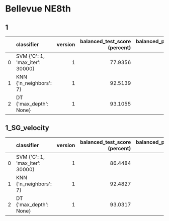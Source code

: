 # Bellevue NE8th

## 1

|     | classifier                      | version | balanced_test_score (percent) | balanced_pooled_test_score (percent) | time (s) |
| --: | :------------------------------ | ------: | ----------------------------: | -----------------------------------: | -------: |
|   0 | SVM {'C': 1, 'max_iter': 30000} |       1 |                       77.9356 |                              96.3054 |  611.568 |
|   1 | KNN {'n_neighbors': 7}          |       1 |                       92.5139 |                              98.7744 |  1.61854 |
|   2 | DT {'max_depth': None}          |       1 |                       93.1055 |                              97.2613 |  1.65309 |

## 1_SG_velocity

|     | classifier                      | version | balanced_test_score (percent) | balanced_pooled_test_score (percent) | time (s) |
| --: | :------------------------------ | ------: | ----------------------------: | -----------------------------------: | -------: |
|   0 | SVM {'C': 1, 'max_iter': 30000} |       1 |                       86.4484 |                              97.8886 |  348.035 |
|   1 | KNN {'n_neighbors': 7}          |       1 |                       92.4827 |                              98.7733 |  1.10096 |
|   2 | DT {'max_depth': None}          |       1 |                       93.0317 |                              97.2565 |  2.33479 |
